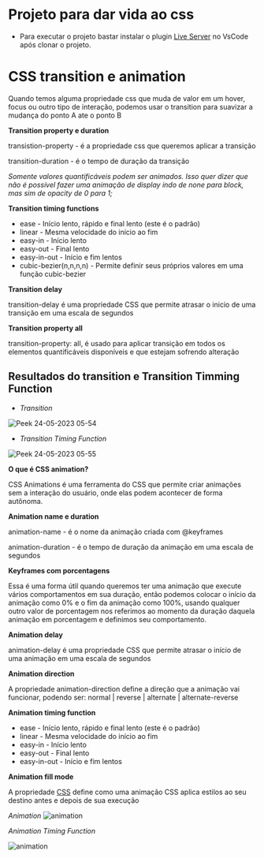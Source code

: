 # Projeto para dar vida ao css

- Para executar o projeto bastar instalar o plugin [Live Server]( https://marketplace.visualstudio.com/items?itemName=ritwickdey.LiveServer) no VsCode após clonar o projeto.

# CSS transition e animation

Quando temos alguma propriedade css que muda de valor em um hover, focus ou outro tipo de interação, podemos usar o transition para suavizar a mudança do ponto A ate o ponto B

**Transition property e duration**

transistion-property - é a propriedade css que queremos aplicar a transição

transition-duration - é o tempo de duração da transição

*Somente valores quantificáveis podem ser animados. Isso quer dizer que não é possível fazer uma animação de display indo de none para block, mas sim de opacity de 0 para 1;*

**Transition timing functions**

- ease - Início lento, rápido e final lento (este é o padrão)
- linear - Mesma velocidade do início ao fim
- easy-in - Início lento
- easy-out - Final lento
- easy-in-out - Início e fim lentos
- cubic-bezier(n,n,n,n) - Permite definir seus próprios valores em uma função cubic-bezier

**Transition delay**

transition-delay é uma propriedade CSS que permite atrasar o inicio de uma transição em uma escala de segundos

**Transition property all**

transition-property: all, é usado para aplicar transição em todos os elementos quantificáveis disponíveis e que estejam sofrendo alteração


## Resultados do transition e Transition Timming Function 

- *Transition*

![Peek 24-05-2023 05-54](https://github.com/lucas-lcs/especializar-css-transition-animation/assets/121250838/88a71462-c8f0-4b81-9c35-d8a5d13e5bf4)

- *Transition Timing Function*

![Peek 24-05-2023 05-55](https://github.com/lucas-lcs/especializar-css-transition-animation/assets/121250838/d4d4692d-13e0-4b57-81b2-df29e8e345bb)


**O que é CSS animation?**

CSS Animations é uma ferramenta do CSS que permite criar animações sem a interação do usuário, onde elas podem acontecer de forma autônoma.

**Animation name e duration**

animation-name - é o nome da animação criada com @keyframes

animation-duration - é o tempo de duração da animação em uma escala de segundos

**Keyframes com porcentagens**

Essa é uma forma útil quando queremos ter uma animação que execute vários comportamentos em sua duração, então podemos colocar o início da animação como 0% e o fim da animação como 100%, usando qualquer outro valor de porcentagem nos referimos ao momento da duração daquela animação em porcentagem e definimos seu comportamento.

**Animation delay**

animation-delay é uma propriedade CSS que permite atrasar o início de uma animação em uma escala de segundos

**Animation direction**

A propriedade animation-direction define a direção que a animação vai funcionar, podendo ser: normal | reverse | alternate | alternate-reverse

**Animation timing function**

- ease - Início lento, rápido e final lento (este é o padrão)
- linear - Mesma velocidade do início ao fim
- easy-in - Início lento
- easy-out - Final lento
- easy-in-out - Início e fim lentos

**Animation fill mode**

A propriedade [CSS](https://developer.mozilla.org/en-US/docs/Web/CSS) define como uma animação CSS aplica estilos ao seu destino antes e depois de sua execução

*Animation* 
![animation](https://github.com/lucas-lcs/especializar-css-transition-animation/assets/121250838/a1e80401-de4c-4982-9376-e73abcda46c3)


*Animation Timing Function*

![animation](https://github.com/lucas-lcs/especializar-css-transition-animation/assets/121250838/055820c8-935f-4213-a14e-bca0529b5c66)
